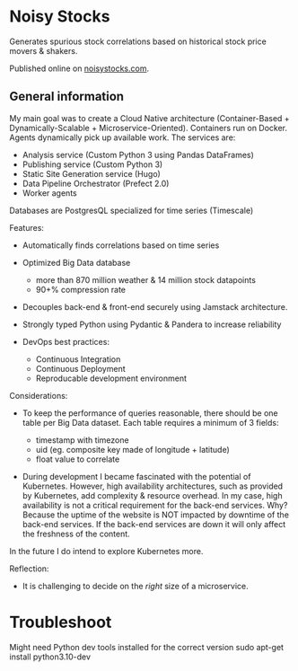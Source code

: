 # Noisy Stocks

Generates spurious stock correlations based on historical stock price movers & shakers.

Published online on [noisystocks.com](noisystocks.com).

## General information

My main goal was to create a Cloud Native architecture (Container-Based + Dynamically-Scalable + Microservice-Oriented). Containers run on Docker. Agents dynamically pick up available work. The services are:


* Analysis service (Custom Python 3 using Pandas DataFrames)
* Publishing service (Custom Python 3)
* Static Site Generation service (Hugo)
* Data Pipeline Orchestrator (Prefect 2.0)
* Worker agents

Databases are PostgresQL specialized for time series (Timescale)

Features:

* Automatically finds correlations based on time series

* Optimized Big Data database
	- more than 870 million weather & 14 million stock datapoints
	- 90+% compression rate

* Decouples back-end & front-end securely using Jamstack architecture.

* Strongly typed Python using Pydantic & Pandera to increase reliability

* DevOps best practices: 
	* Continuous Integration
	* Continuous Deployment
	* Reproducable development environment


Considerations:

* To keep the performance of queries reasonable, there should be one table per Big Data dataset. Each table requires a minimum of 3 fields:
	* timestamp with timezone
	* uid (eg. composite key made of longitude + latitude)
	* float value to correlate

* During development I became fascinated with the potential of Kubernetes. However, high availability architectures, such as provided by Kubernetes, add complexity & resource overhead. In my case, high availability is not a critical requirement for the back-end services. Why? Because the uptime of the website is NOT impacted by downtime of the back-end services. If the back-end services are down it will only affect the freshness of the content.

In the future I do intend to explore Kubernetes more.


Reflection:

* It is challenging to decide on the _right_ size of a microservice.

# Troubleshoot

Might need Python dev tools installed for the correct version
sudo apt-get install python3.10-dev